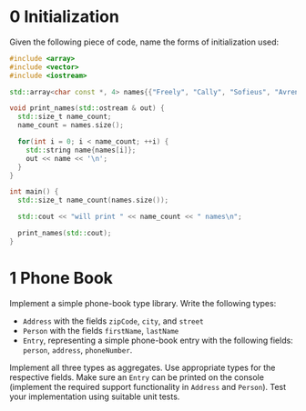 # 0 Initialization

Given the following piece of code, name the forms of initialization used:

```cpp
#include <array>
#include <vector>
#include <iostream>

std::array<char const *, 4> names{{"Freely", "Cally", "Sofieus", "Avren"}};

void print_names(std::ostream & out) {
  std::size_t name_count;
  name_count = names.size();

  for(int i = 0; i < name_count; ++i) {
    std::string name{names[i]};
    out << name << '\n';
  }
}

int main() {
  std::size_t name_count(names.size());

  std::cout << "will print " << name_count << " names\n";

  print_names(std::cout);
}
```

# 1 Phone Book

Implement a simple phone-book type library.
Write the following types:

* `Address` with the fields `zipCode`, `city`, and `street`
* `Person` with the fields `firstName`, `lastName`
* `Entry`, representing a simple phone-book entry with the following fields: `person`, `address`, `phoneNumber`.

Implement all three types as aggregates.
Use appropriate types for the respective fields.
Make sure an `Entry` can be printed on the console (implement the required support functionality in `Address` and `Person`).
Test your implementation using suitable unit tests.
